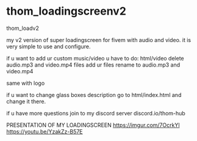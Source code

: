 # thom_loadingscreenv2
thom_loadv2

 my v2 version of super loadingscreen for fivem with audio and video. 
 it is very simple to use and configure.
 
 
 
 
 
 if u want to add ur custom music/video u have to do:
 html/video
 delete audio.mp3 and video.mp4 files
 add ur files
 rename to audio.mp3 and video.mp4
 
 same with logo
 
 if u want to change glass boxes description go to html/index.html and change it there.
 
 
 
 if u have more questions join to my discord server
 discord.io/thom-hub

PRESENTATION OF MY LOADINGSCREEN
https://imgur.com/7OcrkYl
https://youtu.be/YzakZz-B57E
